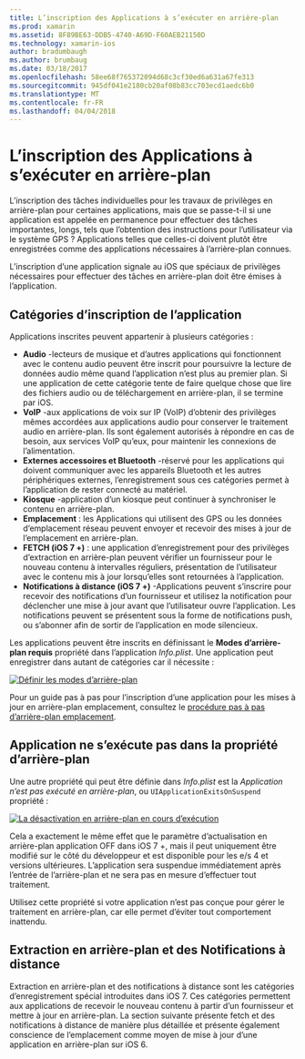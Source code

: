 ```yaml
---
title: L’inscription des Applications à s’exécuter en arrière-plan
ms.prod: xamarin
ms.assetid: 8F89BE63-DDB5-4740-A69D-F60AEB21150D
ms.technology: xamarin-ios
author: bradumbaugh
ms.author: brumbaug
ms.date: 03/18/2017
ms.openlocfilehash: 58ee68f765372094d68c3cf30ed6a631a67fe313
ms.sourcegitcommit: 945df041e2180cb20af08b83cc703ecd1aedc6b0
ms.translationtype: MT
ms.contentlocale: fr-FR
ms.lasthandoff: 04/04/2018
---
```

# <a name="registering-applications-to-run-in-the-background"></a>L’inscription des Applications à s’exécuter en arrière-plan

L’inscription des tâches individuelles pour les travaux de privilèges en arrière-plan pour certaines applications, mais que se passe-t-il si une application est appelée en permanence pour effectuer des tâches importantes, longs, tels que l’obtention des instructions pour l’utilisateur via le système GPS ? Applications telles que celles-ci doivent plutôt être enregistrées comme des applications nécessaires à l’arrière-plan connues.

L’inscription d’une application signale au iOS que spéciaux de privilèges nécessaires pour effectuer des tâches en arrière-plan doit être émises à l’application.

## <a name="application-registration-categories"></a>Catégories d’inscription de l’application

Applications inscrites peuvent appartenir à plusieurs catégories :

-  **Audio** -lecteurs de musique et d’autres applications qui fonctionnent avec le contenu audio peuvent être inscrit pour poursuivre la lecture de données audio même quand l’application n’est plus au premier plan. Si une application de cette catégorie tente de faire quelque chose que lire des fichiers audio ou de téléchargement en arrière-plan, il se termine par iOS.
-  **VoIP** -aux applications de voix sur IP (VoIP) d’obtenir des privilèges mêmes accordées aux applications audio pour conserver le traitement audio en arrière-plan. Ils sont également autorisés à répondre en cas de besoin, aux services VoIP qu’eux, pour maintenir les connexions de l’alimentation.
-  **Externes accessoires et Bluetooth** -réservé pour les applications qui doivent communiquer avec les appareils Bluetooth et les autres périphériques externes, l’enregistrement sous ces catégories permet à l’application de rester connecté au matériel.
-  **Kiosque** -application d’un kiosque peut continuer à synchroniser le contenu en arrière-plan.
-  **Emplacement** : les Applications qui utilisent des GPS ou les données d’emplacement réseau peuvent envoyer et recevoir des mises à jour de l’emplacement en arrière-plan.
-  **FETCH (iOS 7 +)** : une application d’enregistrement pour des privilèges d’extraction en arrière-plan peuvent vérifier un fournisseur pour le nouveau contenu à intervalles réguliers, présentation de l’utilisateur avec le contenu mis à jour lorsqu’elles sont retournées à l’application.
-  **Notifications à distance (iOS 7 +)** -Applications peuvent s’inscrire pour recevoir des notifications d’un fournisseur et utilisez la notification pour déclencher une mise à jour avant que l’utilisateur ouvre l’application. Les notifications peuvent se présentent sous la forme de notifications push, ou s’abonner afin de sortir de l’application en mode silencieux.


Les applications peuvent être inscrits en définissant le **Modes d’arrière-plan requis** propriété dans l’application *Info.plist*. Une application peut enregistrer dans autant de catégories car il nécessite :

 [![](registering-applications-to-run-in-background-images/bgmodes.png "Définir les modes d’arrière-plan")](registering-applications-to-run-in-background-images/bgmodes.png#lightbox)

Pour un guide pas à pas pour l’inscription d’une application pour les mises à jour en arrière-plan emplacement, consultez le [procédure pas à pas d’arrière-plan emplacement](~/ios/app-fundamentals/backgrounding/ios-backgrounding-walkthroughs/location-walkthrough.md).

## <a name="application-does-not-run-in-background-property"></a>Application ne s’exécute pas dans la propriété d’arrière-plan

Une autre propriété qui peut être définie dans *Info.plist* est la *Application n’est pas exécuté en arrière-plan*, ou `UIApplicationExitsOnSuspend` propriété :

 [![](registering-applications-to-run-in-background-images/plist.png "La désactivation en arrière-plan en cours d’exécution")](registering-applications-to-run-in-background-images/plist.png#lightbox)

Cela a exactement le même effet que le paramètre d’actualisation en arrière-plan application OFF dans iOS 7 +, mais il peut uniquement être modifié sur le côté du développeur et est disponible pour les e/s 4 et versions ultérieures. L’application sera suspendue immédiatement après l’entrée de l’arrière-plan et ne sera pas en mesure d’effectuer tout traitement.

Utilisez cette propriété si votre application n’est pas conçue pour gérer le traitement en arrière-plan, car elle permet d’éviter tout comportement inattendu.

## <a name="background-fetch-and-remote-notifications"></a>Extraction en arrière-plan et des Notifications à distance

Extraction en arrière-plan et des notifications à distance sont les catégories d’enregistrement spécial introduites dans iOS 7. Ces catégories permettent aux applications de recevoir le nouveau contenu à partir d’un fournisseur et mettre à jour en arrière-plan. La section suivante présente fetch et des notifications à distance de manière plus détaillée et présente également conscience de l’emplacement comme moyen de mise à jour d’une application en arrière-plan sur iOS 6.
